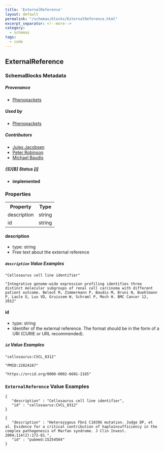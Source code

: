```yaml
---
title: 'ExternalReference'
layout: default
permalink: "/schemas/blocks/ExternalReference.html"
excerpt_separator: <!--more-->
category:
  - schemas
tags:
  - code
---
```


## ExternalReference

### SchemaBlocks Metadata

##### Provenance  

* [Phenopackets](https://github.com/phenopackets/phenopacket-schema/blob/master/docs/externalreference.rst)  

##### Used by  

* [Phenopackets](https://github.com/phenopackets/phenopacket-schema/blob/master/docs/externalreference.rst)  

##### Contributors  

* [Jules Jacobsen](https://orcid.org/0000-0002-3265-1591)  
* [Peter Robinson](https://orcid.org/0000-0002-0736-91998)  
* [Michael Baudis](https://orcid.org/0000-0002-9903-4248)  

##### {S}[B] Status  [[i]](https://schemablocks.org/about/sb-status-levels.html)

* __implemented__  

<!--more-->

### Properties

<table>
  <tr>
    <th>Property</th>
    <th>Type</th>
  </tr>
  <tr>
    <td>description</td>
    <td>string</td>
  </tr>
  <tr>
    <td>id</td>
    <td>string</td>
  </tr>

</table>

    
#### description

* type: string
* Free text about the external reference

##### `description` Value Examples  

```
"Cellosaurus cell line identifier"
```
```
"Integrative genome-wide expression profiling identifies three distinct molecular subgroups of renal cell carcinoma with different patient outcome. Beleut M, Zimmermann P, Baudis M, Bruni N, Buehlmann P, Laule O, Luu VD, Gruissem W, Schraml P, Moch H. BMC Cancer 12, 2012"
```
    
#### id

* type: string
* Identifer of the external reference. The format should be in the form
of a URI (CURIE or URL recommended).


##### `id` Value Examples  

```
"cellosaurus:CVCL_0312"
```
```
"PMID:22824167"
```
```
"https://orcid.org/0000-0002-6601-2165"
```

### `ExternalReference` Value Examples  

```
{
   "description" : "Cellosaurus cell line identifier",
   "id" : "cellosaurus:CVCL_0312"
}
```
```
{
   "description" : "Heterozygous Fbn1 C1039G mutation. Judge DP, et al. Evidence for a critical contribution of haploinsufficiency in the complex pathogenesis of Marfan syndrome. J Clin Invest. 2004;114(2):172-81.",
   "id" : "pubmed:15254584"
}
```

